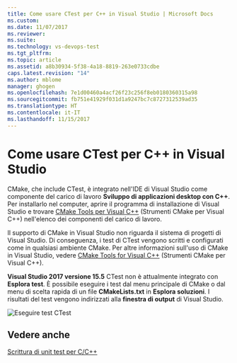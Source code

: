 ```yaml
---
title: Come usare CTest per C++ in Visual Studio | Microsoft Docs
ms.custom: 
ms.date: 11/07/2017
ms.reviewer: 
ms.suite: 
ms.technology: vs-devops-test
ms.tgt_pltfrm: 
ms.topic: article
ms.assetid: a8b30934-5f38-4a18-8819-263e0733cdbe
caps.latest.revision: "14"
ms.author: mblome
manager: ghogen
ms.openlocfilehash: 7e1d00460a4acf26f23c256f8eb0180360315a98
ms.sourcegitcommit: fb751e41929f031d1a9247bc7c8727312539ad35
ms.translationtype: HT
ms.contentlocale: it-IT
ms.lasthandoff: 11/15/2017
---
```

# <a name="how-to-use-ctest-for-c-in-visual-studio"></a>Come usare CTest per C++ in Visual Studio
CMake, che include CTest, è integrato nell'IDE di Visual Studio come componente del carico di lavoro **Sviluppo di applicazioni desktop con C++**. Per installarlo nel computer, aprire il programma di installazione di Visual Studio e trovare [CMake Tools per Visual C++](/cpp/ide/cmake-tools-for-visual-cpp) (Strumenti CMake per Visual C++) nell'elenco dei componenti del carico di lavoro.

Il supporto di CMake in Visual Studio non riguarda il sistema di progetti di Visual Studio. Di conseguenza, i test di CTest vengono scritti e configurati come in qualsiasi ambiente CMake. Per altre informazioni sull'uso di CMake in Visual Studio, vedere [CMake Tools for Visual C++](/cpp/ide/cmake-tools-for-visual-cpp) (Strumenti CMake per Visual C++).

**Visual Studio 2017 versione 15.5** CTest non è attualmente integrato con **Esplora test**. È possibile eseguire i test dal menu principale di CMake o dal menu di scelta rapida di un file **CMakeLists.txt** in **Esplora soluzioni**. I risultati del test vengono indirizzati alla **finestra di output** di Visual Studio.

![Eseguire test CTest](media/cpp-cmake-run-tests.png "Eseguire test CTest")


## <a name="see-also"></a>Vedere anche
[Scrittura di unit test per C/C++](writing-unit-tests-for-c-cpp.md)


  







